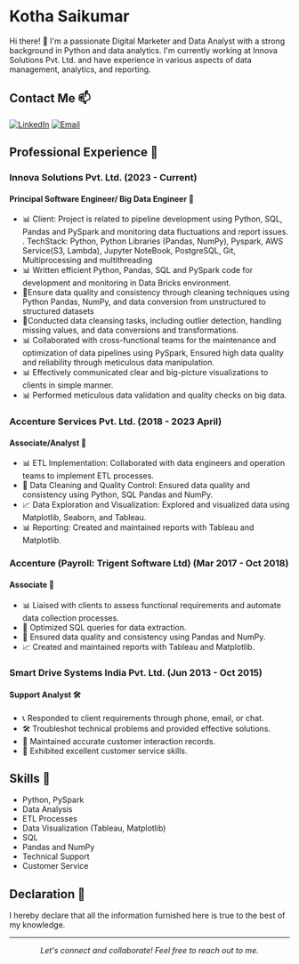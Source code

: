 
<!-- Your Name -->
# Kotha Saikumar

<!-- Introduction -->
Hi there! 👋 I'm a passionate Digital Marketer and Data Analyst with a strong background in Python and data analytics. I'm currently working at Innova Solutions Pvt. Ltd. and have experience in various aspects of data management, analytics, and reporting.

<!-- Contact Information -->
## Contact Me 📫

[![LinkedIn](https://img.shields.io/badge/LinkedIn-Connect-blue?style=for-the-badge&logo=linkedin)](www.linkedin.com/in/kothasaikumar)
[![Email](https://img.shields.io/badge/Email-Contact%20Me-red?style=for-the-badge&logo=gmail)](mailto:kothasai.kumar@outlook.com)

<!-- Professional Experience -->
## Professional Experience 💼

### Innova Solutions Pvt. Ltd. (2023 - Current)
#### Principal Software Engineer/ Big Data Engineer 🚀

- 📊 Client: Project is related to pipeline development using Python, SQL, Pandas and PySpark and monitoring data fluctuations and report issues. . 
 TechStack: Python, Python Libraries (Pandas, NumPy), Pyspark, AWS Service(S3, Lambda), Jupyter NoteBook, PostgreSQL, Git, Multiprocessing and multithreading
- 📊 Written efficient Python, Pandas, SQL and PySpark code for development and monitoring in Data Bricks environment. 
- 🧹Ensure data quality and consistency through cleaning techniques using Python Pandas, NumPy, and data conversion from unstructured to structured datasets 
- 🧹Conducted data cleansing tasks, including outlier detection, handling missing values, and data conversions and transformations. 
- 📊 Collaborated with cross-functional teams for the maintenance and optimization of data pipelines using PySpark, Ensured high data quality and reliability through meticulous data manipulation. 
- 📊 Effectively communicated clear and big-picture visualizations to clients in simple manner. 
- 📊 Performed meticulous data validation and quality checks on big data. 



### Accenture Services Pvt. Ltd. (2018 - 2023 April)
#### Associate/Analyst 🚀

- 📊 ETL Implementation: Collaborated with data engineers and operation teams to implement ETL processes.
- 🧹 Data Cleaning and Quality Control: Ensured data quality and consistency using Python, SQL Pandas and NumPy.
- 📈 Data Exploration and Visualization: Explored and visualized data using Matplotlib, Seaborn, and Tableau.
- 📊 Reporting: Created and maintained reports with Tableau and Matplotlib.

### Accenture (Payroll: Trigent Software Ltd) (Mar 2017 - Oct 2018)
#### Associate 🌟

- 📊 Liaised with clients to assess functional requirements and automate data collection processes.
- 📜 Optimized SQL queries for data extraction.
- 🧹 Ensured data quality and consistency using Pandas and NumPy.
- 📈 Created and maintained reports with Tableau and Matplotlib.

### Smart Drive Systems India Pvt. Ltd. (Jun 2013 - Oct 2015)
#### Support Analyst 🛠️

- 📞 Responded to client requirements through phone, email, or chat.
- 🛠️ Troubleshot technical problems and provided effective solutions.
- 📝 Maintained accurate customer interaction records.
- 🤝 Exhibited excellent customer service skills.

<!-- Skills -->
## Skills 🚀

- Python, PySpark
- Data Analysis
- ETL Processes
- Data Visualization (Tableau, Matplotlib)
- SQL
- Pandas and NumPy
- Technical Support
- Customer Service

<!-- Declaration -->
## Declaration 📜

I hereby declare that all the information furnished here is true to the best of my knowledge.

<!-- Footer -->
<hr>

<p align="center">
  <i>Let's connect and collaborate! Feel free to reach out to me.</i>
</p>

